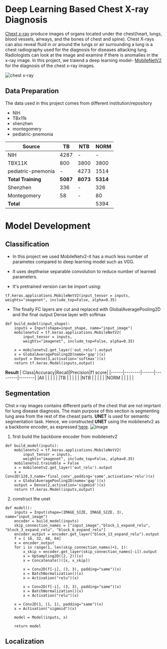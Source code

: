 # Deep Learning Based Chest X-ray Diagnosis

[Chext x-ray](https://www.mayoclinic.org/tests-procedures/chest-x-rays/about/pac-20393494) produce images of organs located under the chest(heart, lungs, blood vessels, airways, and the bones of chest and spine). Chest X-rays can also reveal fluid in or around the lungs or air surrounding a lung
is a chest radiography used for the diagnosis for diseases attacking lung. Radiologists can look at the image and examine if there is anomalies in the x-ray image. In this project, we traiend a deep learning model- [MobileNetV2](https://www.tensorflow.org/api_docs/python/tf/keras/applications/mobilenet_v2/MobileNetV2) for the diagnosis of the chest x-ray images.

![chest x-ray](https://user-images.githubusercontent.com/39334921/184656878-2da1a3a8-825e-481e-a972-1911b5df420f.png)

## Data Preparation
The data used in this project comes from different institution/repository
- NIH
- TBx11k
- shenzhen
- montegomery
- pediatric-pnemonia

| Source|TB | NTB | NORM|
|-------|---|-----|------|
|NIH|4287|-|-|
|TBX11K|800|3800|3800|
|pediatric-pnemonia|-|4273|1514|
|**Total Training**|**5087**|**8073**|**5314**|
|Shenzhen|336|-|326|
|Montegomery|58|-|80|
|**Total**|||5394|

# Model Development
## Classification
- In this project we used MobileNetv2-it has a much less number of parametes compared to deep learning model such as VGG. 
- It uses depthwise separable convolution to reduce number of learned parameters.

- It's pretrained version can be import using:
```
tf.keras.applications.MobileNetV2(input_tensor = inputs, weights="imagenet", include_top=False, alpha=0.35)
```

- The finally FC layers are cut and replaced with GlobalAveragePooling2D and the final output Dense layer with softmax
```
def build_model(input_shape):
    inputs = Input(shape=input_shape, name="input_image")
    mobilenetv2 = tf.keras.applications.MobileNetV2(
        input_tensor = inputs, 
        weights="imagenet", include_top=False, alpha=0.35)
    
    x = mobilenetv2.get_layer('out_relu').output
    x = GlobalAveragePooling2D(name='gap')(x)
    output = Dense(3,activation='softmax')(x)
    return tf.keras.Model(inputs,output)
```
**Result**
| Class|Accuracy|Recall|Precision|f1 score|
|------|--------|------|---------|--------|
|All   |        |      |         |        |
|TB    |        |      |         |        |
|NTB   |        |      |         |        |
|NORM  |        |      |         |        |
## Segmentation
Chst x-ray images contains different parts of the chest that are not imprtant for lung disease diagnosis. The main purpose of this section is segmenting lung area from the rest of the cheast parts. **UNET** is used for semantic segmentation task. Hence, we constructed **UNET** using the mobilenetv2 as a backbone encoder, as expressed [here](https://github.com/nikhilroxtomar/Unet-with-Pretrained-Encoder/blob/master/U-Net_with_Pretrained_MobileNetV2_as_Encoder.ipynb?ref=morioh.com&utm_source=morioh.com). 
![image](https://github.com/nikhilroxtomar/Unet-with-Pretrained-Encoder/raw/5898a1e1ee66df875239d679839a30e419b20375//images/u-net-architecture.png)
1. first build the backbone encoder from mobilenetv2
```
def build_model(inputs):
    mobilenetv2 = tf.keras.applications.MobileNetV2(
        input_tensor = inputs, 
        weights="imagenet", include_top=False, alpha=0.35)
    mobilenetv2.trainable = False
    x = mobilenetv2.get_layer('out_relu').output
    x = Conv2D(128,3,name='final_conv',padding='same',activation='relu')(x)
    x = GlobalAveragePooling2D(name='gap')(x)
    output = Dense(2,activation='sigmoid')(x)
    return tf.keras.Model(inputs,output)
```

2. construct the unet
```
def model():
    inputs = Input(shape=(IMAGE_SIZE, IMAGE_SIZE, 3), name="input_image")
    encoder = build_model(inputs)
    skip_connection_names = ["input_image","block_1_expand_relu", "block_3_expand_relu", "block_6_expand_relu"]
    encoder_output = encoder.get_layer("block_13_expand_relu").output
    f = [ 16, 32, 48, 64]
    x = encoder_output
    for i in range(1, len(skip_connection_names)+1, 1):
        x_skip = encoder.get_layer(skip_connection_names[-i]).output
        x = UpSampling2D((2, 2))(x)
        x = Concatenate()([x, x_skip])
        
        x = Conv2D(f[-i], (3, 3), padding="same")(x)
        x = BatchNormalization()(x)
        x = Activation("relu")(x)
        
        x = Conv2D(f[-i], (3, 3), padding="same")(x)
        x = BatchNormalization()(x)
        x = Activation("relu")(x)
        
    x = Conv2D(1, (1, 1), padding="same")(x)
    x = Activation("sigmoid")(x)
    
    model = Model(inputs, x)
    
    return model
```
## Localization
